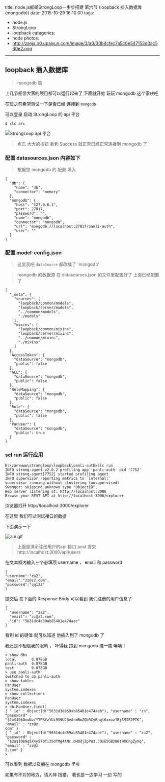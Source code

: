 title: node.js框架StrongLoop一步步搭建 第六节 (loopback 插入数据库(mongodb))
date: 2015-10-29 16:10:00
tags:
  - node.js
  - StrongLoop
  - loopback
categories:
  - node
photos:
  - http://zanjs.b0.upaiyun.com/image/3/a0/30b4cfec7a5c0e547153d0ac560e2.png
---

## loopback 插入数据库
>mongodb 篇

上几节相信大家的项目都可以运行起来了,下面就开始 玩玩 mongodb 这个家伙吧

在玩之前希望测试一下是否已经 连接到 `mongodb`

 可以登录 启动 StrongLoop 的 api 平台

 ```
 $ slc arc
 ```

 ![StrongLoop api 平台](http://zanjs.b0.upaiyun.com/image/9/6c/b4c228b5d0bb089ad8f83cbfbae94.png)

 >点击 大大的按钮 看到 Success 就正常已经正常连接到 mongodb 了

###  配置 datasources.json  内容如下
> 根据您 mongodb 的 配置 填入

```
{
  "db": {
    "name": "db",
    "connector": "memory"
  },
  "mongodb": {
    "host": "127.0.0.1",
    "port": 27017,
    "password": "",
    "name": "mongodb",
    "connector": "mongodb",
    "url": "mongodb://localhost:27017/panli-auth",
    "user": ""
  }
}

```

### 配置 model-config.json

>这里我吧 `dataSource` 都改成了 'mongodb'  

>mongodb 的数据源 在 datasources.json 的文件里配置好了 上面已经配置了

```
{
  "_meta": {
    "sources": [
      "loopback/common/models",
      "loopback/server/models",
      "../common/models",
      "./models"
    ],
    "mixins": [
      "loopback/common/mixins",
      "loopback/server/mixins",
      "../common/mixins",
      "./mixins"
    ]
  },
  "AccessToken": {
    "dataSource": "mongodb",
    "public": false
  },
  "ACL": {
    "dataSource": "mongodb",
    "public": false
  },
  "RoleMapping": {
    "dataSource": "mongodb",
    "public": false
  },
  "Role": {
    "dataSource": "mongodb",
    "public": false
  },
  "PanUser": {
    "dataSource": "mongodb",
    "public": true
  }
}

```

### scl run 运行应用

```
E:\zan\www\strongloop\loopback\panli-auth>slc run
INFO strong-agent v2.0.2 profiling app 'panli-auth' pid '7752'
INFO strong-agent[7752] started profiling agent
INFO supervisor reporting metrics to `internal:`
supervisor running without clustering (unsupervised)
Swagger: skipping unknown type "ObjectID".
Web server listening at: http://localhost:3000
Browse your REST API at http://localhost:3000/explorer

```

浏览器打开 http://localhost:3000/explorer

在这里 我们可以测试接口的数据

下面演示一下

![api gif](http://zanjs.b0.upaiyun.com/image/f/0c/f07b3315a75d8f13ff07e21b6dd8b.gif)


>上面是演示注册用户的api 接口 post 提交 http://localhost:3000/api/users

在文本框内输入三个必填项 username ， email 和 password

```
{
"username":"za2",
"email":"zz@z2.com",
"password":"qq123"
}
```

提交后 在下面的 Response Body 可以看到 我们注册的用户信息了

```
{
  "username": "za2",
  "email": "zz@z2.com",
  "id": "5631dc4d59ab85481e474aec"
}
```

看到 id 的键值 就可以知道 他插入到了 mongodb 了


我还是不相信我的眼睛 ， 吓得我 跑到 mongodb 瞧一瞧 嘻嘻！

```
> show dbs
local       0.078GB
panli-auth  0.078GB
test        0.078GB
> use panli-auth
switched to db panli-auth
> show tables
PanUser
system.indexes
> show collections
PanUser
system.indexes
> db.PanUser.find()
{ "_id" : ObjectId("5631d38859ab85481e474aeb"), "username" : "za", "password" :
"$2a$10$OnuNv/YTPSYzYUi9S9UJ3eArmRmZQbRCyBnqt6xxozYEjSMIE2PTK", "email" : "zz@z.
com" }
{ "_id" : ObjectId("5631dc4d59ab85481e474aec"), "username" : "za2", "password" :
 "$2a$10$9q5X4y570Ti3SdfMg4ANr.dHOdjZpPW3.JOxE5GB2U6t9XCngZyVq", "email" : "zz@z
2.com" }
>
```

可以看到 数据以及躺在 mongodb 里啦

如果有不对的地方，请大神 指错， 我也是一边学习 一边 写的
